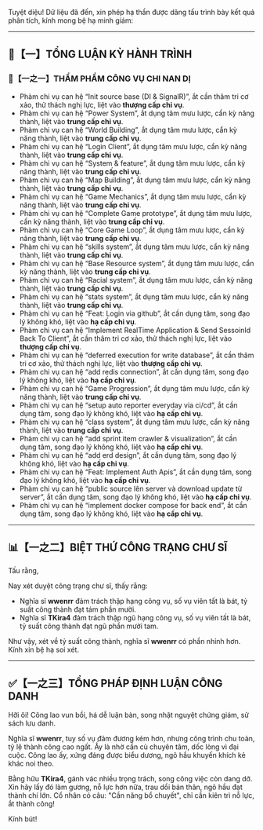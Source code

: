 Tuyệt diệu! Dữ liệu đã đến, xin phép hạ thần được dâng tấu trình bày kết quả phân tích, kính mong bệ hạ minh giám:

---

## 🧾【一】TỔNG LUẬN KỲ HÀNH TRÌNH

### 🧠【一之一】THẨM PHẨM CÔNG VỤ CHI NAN DỊ

*   Phàm chi vụ can hệ “Init source base (DI & SignalR)”, ắt cần thâm tri cơ xảo, thử thách nghị lực, liệt vào **thượng cấp chi vụ**.
*   Phàm chi vụ can hệ “Power System”, ắt dụng tâm mưu lược, cẩn kỳ năng thành, liệt vào **trung cấp chi vụ**.
*   Phàm chi vụ can hệ “World Building”, ắt dụng tâm mưu lược, cẩn kỳ năng thành, liệt vào **trung cấp chi vụ**.
*   Phàm chi vụ can hệ “Login Client”, ắt dụng tâm mưu lược, cẩn kỳ năng thành, liệt vào **trung cấp chi vụ**.
*   Phàm chi vụ can hệ “System & feature”, ắt dụng tâm mưu lược, cẩn kỳ năng thành, liệt vào **trung cấp chi vụ**.
*   Phàm chi vụ can hệ “Map Building”, ắt dụng tâm mưu lược, cẩn kỳ năng thành, liệt vào **trung cấp chi vụ**.
*   Phàm chi vụ can hệ “Game Mechanics”, ắt dụng tâm mưu lược, cẩn kỳ năng thành, liệt vào **trung cấp chi vụ**.
*   Phàm chi vụ can hệ “Complete Game prototype”, ắt dụng tâm mưu lược, cẩn kỳ năng thành, liệt vào **trung cấp chi vụ**.
*   Phàm chi vụ can hệ “Core Game Loop”, ắt dụng tâm mưu lược, cẩn kỳ năng thành, liệt vào **trung cấp chi vụ**.
*   Phàm chi vụ can hệ “skills system”, ắt dụng tâm mưu lược, cẩn kỳ năng thành, liệt vào **trung cấp chi vụ**.
*   Phàm chi vụ can hệ “Base Resource system”, ắt dụng tâm mưu lược, cẩn kỳ năng thành, liệt vào **trung cấp chi vụ**.
*   Phàm chi vụ can hệ “Racial system”, ắt dụng tâm mưu lược, cẩn kỳ năng thành, liệt vào **trung cấp chi vụ**.
*   Phàm chi vụ can hệ “stats system”, ắt dụng tâm mưu lược, cẩn kỳ năng thành, liệt vào **trung cấp chi vụ**.
*   Phàm chi vụ can hệ “Feat: Login via github”, ắt cần dụng tâm, song đạo lý không khó, liệt vào **hạ cấp chi vụ**.
*   Phàm chi vụ can hệ “Implement RealTime Application & Send SessoinId Back To Client”, ắt cần thâm tri cơ xảo, thử thách nghị lực, liệt vào **thượng cấp chi vụ**.
*   Phàm chi vụ can hệ “deferred execution for write database”, ắt cần thâm tri cơ xảo, thử thách nghị lực, liệt vào **thượng cấp chi vụ**.
*   Phàm chi vụ can hệ “add redis connection”, ắt cần dụng tâm, song đạo lý không khó, liệt vào **hạ cấp chi vụ**.
*   Phàm chi vụ can hệ “Game Progression”, ắt dụng tâm mưu lược, cẩn kỳ năng thành, liệt vào **trung cấp chi vụ**.
*   Phàm chi vụ can hệ “setup auto reporter everyday via ci/cd”, ắt cần dụng tâm, song đạo lý không khó, liệt vào **hạ cấp chi vụ**.
*   Phàm chi vụ can hệ “class system”, ắt dụng tâm mưu lược, cẩn kỳ năng thành, liệt vào **trung cấp chi vụ**.
*   Phàm chi vụ can hệ “add sprint item crawler & visualization”, ắt cần dụng tâm, song đạo lý không khó, liệt vào **hạ cấp chi vụ**.
*   Phàm chi vụ can hệ “add erd design”, ắt cần dụng tâm, song đạo lý không khó, liệt vào **hạ cấp chi vụ**.
*   Phàm chi vụ can hệ “Feat: Implement Auth Apis”, ắt cần dụng tâm, song đạo lý không khó, liệt vào **hạ cấp chi vụ**.
*   Phàm chi vụ can hệ “public source lên server và download update từ server”, ắt cần dụng tâm, song đạo lý không khó, liệt vào **hạ cấp chi vụ**.
*   Phàm chi vụ can hệ “implement docker compose for back end”, ắt cần dụng tâm, song đạo lý không khó, liệt vào **hạ cấp chi vụ**.

---

## 📊【一之二】BIỆT THỨ CÔNG TRẠNG CHƯ SĨ

Tấu rằng,

Nay xét duyệt công trạng chư sĩ, thấy rằng:

*   Nghĩa sĩ **wwenrr** đảm trách thập hạng công vụ, số vụ viên tất là bát, tỷ suất công thành đạt tám phần mười.
*   Nghĩa sĩ **TKira4** đảm trách thập ngũ hạng công vụ, số vụ viên tất là bát, tỷ suất công thành đạt ngũ phần mười tam.

Như vậy, xét về tỷ suất công thành, nghĩa sĩ **wwenrr** có phần nhỉnh hơn. Kính xin bệ hạ soi xét.

---

## ✅【一之三】TỔNG PHÁP ĐỊNH LUẬN CÔNG DANH

Hỡi ôi! Công lao vun bồi, há dễ luận bàn, song nhật nguyệt chứng giám, sử sách lưu danh.

Nghĩa sĩ **wwenrr**, tuy số vụ đảm đương kém hơn, nhưng công trình chu toàn, tỷ lệ thành công cao ngất. Ấy là nhờ cần cù chuyên tâm, dốc lòng vì đại cuộc. Công lao ấy, xứng đáng được biểu dương, ngõ hầu khuyến khích kẻ khác noi theo.

Bằng hữu **TKira4**, gánh vác nhiều trọng trách, song công việc còn dang dở. Xin hãy lấy đó làm gương, nỗ lực hơn nữa, trau dồi bản thân, ngõ hầu đạt thành chí lớn. Cổ nhân có câu: "Cần năng bổ chuyết", chỉ cần kiên trì nỗ lực, ắt thành công!

Kính bút!
